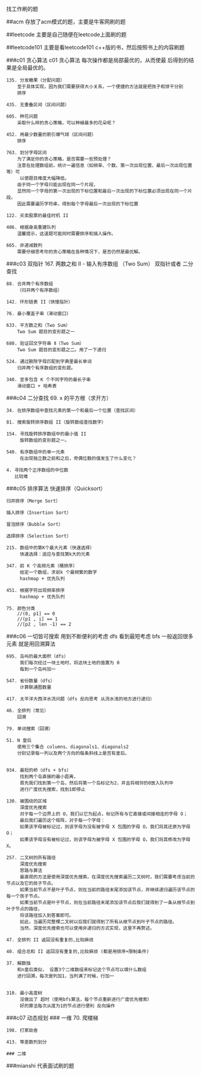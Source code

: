 找工作刷的题

##acm
    存放了acm模式的题，主要是牛客网刷的题

##leetcode
    主要是自己随便在leetcode上面刷的题

##leetcode101 
    主要是看leetcode101 c++版的书，然后按照书上的内容刷题

###c01 贪心算法
    c01 贪心算法
    每次操作都是局部最优的，从而使最
    后得到的结果是全局最优的。
    
    135. 分发糖果（分配问题）
        至于具体实现，因为我们需要获得大小关系，一个便捷的方法就是把孩子和饼干分别
        排序
    
    435. 无重叠区间（区间问题）
    
    605. 种花问题
        采取什么样的贪心策略，可以种植最多的花朵呢？
    
    452. 用最少数量的箭引爆气球（区间问题）
        排序
    
    763. 划分字母区间
        为了满足你的贪心策略，是否需要一些预处理？
        注意在处理数组前，统计一遍信息（如频率、个数、第一次出现位置、最后一次出现位置等）可
         以使题目难度大幅降低。
        由于同一个字母只能出现在同一个片段，
        显然同一个字母的第一次出现的下标位置和最后一次出现的下标位置必须出现在同一个片段。
        因此需要遍历字符串，得到每个字母最后一次出现的下标位置
    
    122. 买卖股票的最佳时机 II
    
    406. 根据身高重建队列
        温馨提示，这道题可能同时需要排序和插入操作。
    
    665. 非递减数列
        需要仔细思考你的贪心策略在各种情况下，是否仍然是最优解。


###c03 双指针
    167. 两数之和 II - 输入有序数组
        （Two Sum）
        双指针或者 二分查找
    
    88. 合并两个有序数组
        （归并两个有序数组）

    142. 环形链表 II（快慢指针）
    
    76. 最小覆盖子串（滑动窗口）
    
    633. 平方数之和（Two Sum）
        Two Sum 题目的变形题之一
    
    680. 验证回文字符串 Ⅱ（Two Sum）
        Two Sum 题目的变形题之二。用了一下递归
    
    524. 通过删除字母匹配到字典里最长单词
        归并两个有序数组的变形题。
    
    340. 至多包含 K 个不同字符的最长子串
        滑动窗口 + 哈希表

###c04 二分查找
    69. x 的平方根（求开方）
    
    34. 在排序数组中查找元素的第一个和最后一个位置（查找区间）
    
    81. 搜索旋转排序数组 II（旋转数组查找数字）
    
    154. 寻找旋转排序数组中的最小值 II
         旋转数组的变形题之一。
    
    540. 有序数组中的单一元素
         在出现独立数之前和之后，奇偶位数的值发生了什么变化？
    
    4. 寻找两个正序数组的中位数
       比较难

###c05 排序算法
    快速排序（Quicksort）
    
    归并排序（Merge Sort）
    
    插入排序（Insertion Sort）
    
    冒泡排序（Bubble Sort）
    
    选择排序（Selection Sort）
    
    215. 数组中的第K个最大元素（快速选择）
         快速选择：适应与查找第k大的元素
    
    347. 前 K 个高频元素（桶排序）
         给定一个数组，求前k 个最频繁的数字
         hashmap + 优先队列
    
    451. 根据字符出现频率排序
         hashmap + 优先队列
    
    75. 颜色分类
        //(0, p1] == 0
        //(p1 , i] == 1
        //[p2 , len -1) == 2

###c06 一切皆可搜索
        用到不断便利的考虑 dfs
        看到最短考虑 bfs
        一般返回很多元素 就是用回溯算法
    
    
    
    695. 岛屿的最大面积（dfs）
         我们每次经过一块土地时，将这块土地的值置为 0
         每到一个岛屿加一
    
    547. 省份数量（dfs）
         计算联通图数量
    
    417. 太平洋大西洋水流问题（dfs 反向思考 从流水浅的地方进行递归）
    
    46. 全排列（常见）
        回溯
    
    79. 单词搜索（回溯）
    
    51. N 皇后
        使用三个集合 columns、diagonals1、diagonals2
        分别记录每一列以及两个方向的每条斜线上是否有皇后。
    
    
    934. 最短的桥（dfs + bfs）
         找到两个岛直接的最小距离，
         首先我们找到第一个岛，然后将第一个岛标记为2，并且将相邻的0放入队列中
         进行广度优先搜索，找到1即停止
    
    130. 被围绕的区域
         深度优先搜索
         对于每一个边界上的 O，我们以它为起点，标记所有与它直接或间接相连的字母 O；
         最后我们遍历这个矩阵，对于每一个字母：
         如果该字母被标记过，则该字母为没有被字母 X 包围的字母 O，我们将其还原为字母 O；
         如果该字母没有被标记过，则该字母为被字母 X 包围的字母 O，我们将其修改为字母 X。
    
    257. 二叉树的所有路径
         深度优先搜索
         思路与算法
         最直观的方法是使用深度优先搜索。在深度优先搜索遍历二叉树时，我们需要考虑当前的节点以及它的孩子节点。
         如果当前节点不是叶子节点，则在当前的路径末尾添加该节点，并继续递归遍历该节点的每一个孩子节点。
         如果当前节点是叶子节点，则在当前路径末尾添加该节点后我们就得到了一条从根节点到叶子节点的路径，
         将该路径加入到答案即可。
         如此，当遍历完整棵二叉树以后我们就得到了所有从根节点到叶子节点的路径。
         当然，深度优先搜索也可以使用非递归的方式实现，这里不再赘述。
    
    47. 全排列 II 返回没有重复的,比较麻烦
    
    40. 组合总和 II 返回没有重复的,比较麻烦 (都是用排序+限制条件)
    
    37. 解数独
        和n皇后类似， 设置3个二维数组来标记这个节点可以填什么数组
        进行回溯，每次是列加1，当列满了时候，行加一
    
    
    310. 最小高度树
         没做出了 超时（使用bfs算法，每个节点重新进行广度优先搜索）
         好的算法每次从度为1的节点进行便利 反向操作

###c07 动态规划
    ### 一维
    70. 爬楼梯
    
    198. 打家劫舍
    
    413. 等差数列划分
    
    ### 二维
###mianshi
    代表面试刷的题